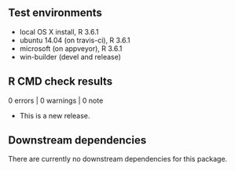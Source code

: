 ## Test environments
* local OS X install, R 3.6.1
* ubuntu 14.04 (on travis-ci), R 3.6.1
* microsoft (on appveyor), R 3.6.1
* win-builder (devel and release)

## R CMD check results

0 errors | 0 warnings | 0 note

* This is a new release.

## Downstream dependencies
There are currently no downstream dependencies for this package.